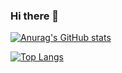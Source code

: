 ### Hi there 👋

[![Anurag's GitHub stats](https://github-readme-stats.vercel.app/api?username=rastins&show_icons=true&theme=algolia)](https://github.com/anuraghazra/github-readme-stats)

[![Top Langs](https://github-readme-stats.vercel.app/api/top-langs/?username=rastins&theme=algolia)](https://github.com/anuraghazra/github-readme-stats)
